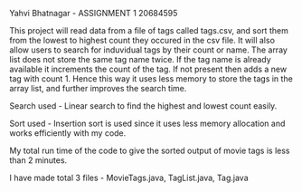Yahvi Bhatnagar - ASSIGNMENT 1
20684595

This project will read data from a file of tags called tags.csv, and sort them from the lowest to highest count they occured in the csv file. It will also allow users to search for induvidual tags by their count or name. 
The array list does not store the same tag name twice. If the tag name is already available it increments the count of the tag. If not present then adds a new tag with count 1. Hence this way it uses less memory to store the tags in the array list, and further improves the search time.

Search used - Linear search to find the highest and lowest count easily. 

Sort used - Insertion sort is used since it uses less memory allocation and works efficiently with my code.

My total run time of the code to give the sorted output of movie tags is less than 2 minutes.

I have made total 3 files - MovieTags.java, TagList.java, Tag.java
